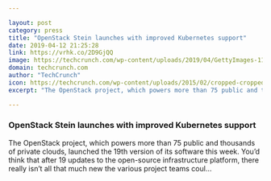 ```yaml
---

layout: post
category: press
title: "OpenStack Stein launches with improved Kubernetes support"
date: 2019-04-12 21:25:28
link: https://vrhk.co/2D9GjQQ
image: https://techcrunch.com/wp-content/uploads/2019/04/GettyImages-1130201085.jpg?w=600
domain: techcrunch.com
author: "TechCrunch"
icon: https://techcrunch.com/wp-content/uploads/2015/02/cropped-cropped-favicon-gradient.png?w=180
excerpt: "The OpenStack project, which powers more than 75 public and thousands of private clouds, launched the 19th version of its software this week. You’d think that after 19 updates to the open-source infrastructure platform, there really isn’t all that much new the various project teams coul…"

---
```


### OpenStack Stein launches with improved Kubernetes support

The OpenStack project, which powers more than 75 public and thousands of private clouds, launched the 19th version of its software this week. You’d think that after 19 updates to the open-source infrastructure platform, there really isn’t all that much new the various project teams coul…